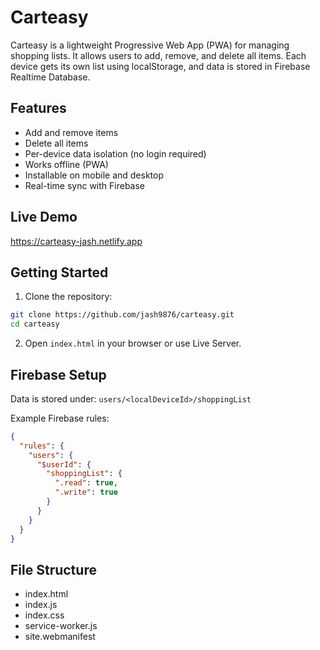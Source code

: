 # Carteasy

Carteasy is a lightweight Progressive Web App (PWA) for managing shopping lists. It allows users to add, remove, and delete all items. Each device gets its own list using localStorage, and data is stored in Firebase Realtime Database.

## Features

- Add and remove items
- Delete all items
- Per-device data isolation (no login required)
- Works offline (PWA)
- Installable on mobile and desktop
- Real-time sync with Firebase

## Live Demo

https://carteasy-jash.netlify.app

## Getting Started

1. Clone the repository:

```bash
git clone https://github.com/jash9876/carteasy.git
cd carteasy
```

2. Open `index.html` in your browser or use Live Server.

## Firebase Setup

Data is stored under: `users/<localDeviceId>/shoppingList`

Example Firebase rules:

```json
{
  "rules": {
    "users": {
      "$userId": {
        "shoppingList": {
          ".read": true,
          ".write": true
        }
      }
    }
  }
}
```

## File Structure

- index.html
- index.js
- index.css
- service-worker.js
- site.webmanifest

